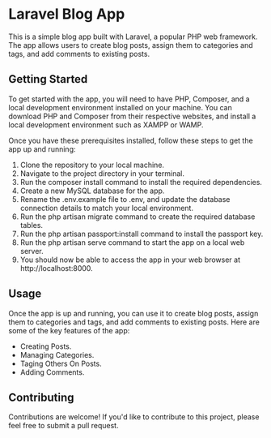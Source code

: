 # Laravel Blog App
This is a simple blog app built with Laravel, a popular PHP web framework. The app allows users to create blog posts, assign them to categories and tags, and add comments to existing posts.

## Getting Started
To get started with the app, you will need to have PHP, Composer, and a local development environment installed on your machine. You can download PHP and Composer from their respective websites, and install a local development environment such as XAMPP or WAMP.

Once you have these prerequisites installed, follow these steps to get the app up and running:

1. Clone the repository to your local machine.
2. Navigate to the project directory in your terminal.
3. Run the composer install command to install the required dependencies.
4. Create a new MySQL database for the app.
5. Rename the .env.example file to .env, and update the database connection details to match your local environment.
6. Run the php artisan migrate command to create the required database tables.
7. Run the php artisan passport:install command to install the passport key.
8. Run the php artisan serve command to start the app on a local web server.
9. You should now be able to access the app in your web browser at http://localhost:8000.

## Usage
Once the app is up and running, you can use it to create blog posts, assign them to categories and tags, and add comments to existing posts. Here are some of the key features of the app:

- Creating Posts.
- Managing Categories.
- Taging Others On Posts.
- Adding Comments.

## Contributing
Contributions are welcome! If you'd like to contribute to this project, please feel free to submit a pull request.

